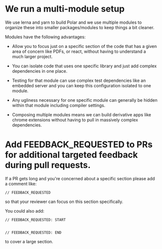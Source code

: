 

# We run a multi-module setup

We use lerna and yarn to build Polar and we use multiple modules to organize these into smaller packages/modules
to keep things a bit cleaner.

Modules have the following advantages:

- Allow you to focus just on a specific section of the code that has a given area of concern like PDFs, or react, without
  having to understand a much larger project.

- You can isolate code that uses one specific library and just add complex dependencies in one place.

- Testing for that module can use complex test dependencies like an embedded server and you can keep this configuration 
  isolated to one module.

- Any ugliness necessary for one specific module can generally be hidden within that module including compiler settings.

- Composing multiple modules means we can build derivative apps like chrome extensions without having to pull in massively complex dependencies.

# Add FEEDBACK_REQUESTED to PRs for additional targeted feedback during pull requests.

If a PR gets long and you're concerned about a specific section please add a comment like:

```// FEEDBACK_REQUESTED```

so that your reviewer can focus on this section specifically.

You could also add:


```
// FEEDBACK_REQUESTED: START


// FEEDBACK_REQUESTED: END

```

to cover a large section.
